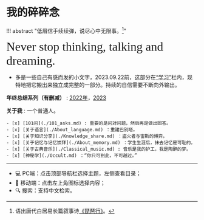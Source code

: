 # 我的碎碎念


!!! abstract "低眉信手续续弹，说尽心中无限事。[^1]"
    

<font size = 6 face = "SnellRoundHand" >Never stop thinking, talking and dreaming.</font>



- 多是一些自己有感而发的小文字，2023.09.22前，这部分在[“学习”](../Study/index.md)栏内，现特地把它搬出来独立成完整的一部分。持续的自信需要不断向外输出。

**年终总结系列（有删减）**
:   [2022年](./My2022.md)，[2023](./2023_con.md)

**关于我**
:   一个普通人。

    - [x] [101问](./101_asks.md) : 重要的是问对问题，然后再是做出回答。
    - [x] [关于语言](./About_language.md) ：重建巴别塔。
    - [x] [关于知识分享](./Knowledge_share.md) ：盗火者与宙斯的博弈。
    - [x] [关于记忆与记忆崇拜](./About_memory.md) ：学生生涯后，抹去记忆是可耻的。
    - [x] [关于古典音乐](./Classical_music.md) : 音乐是我的护工，我是陶醉的梦。
    - [x] [神秘学](./Occult.md) ：“你只可到此，不可越过。”



-----

- 💻 PC端：点击顶部导航栏选择主题，左侧查看目录；
- 📱 移动端：点击左上角图标选择内容；
- 🔍 搜索：支持中文检索。

[^1]: 语出唐代白居易长篇叙事诗[《琵琶行》](https://www.gushici.net/shici/58/18653.html)。